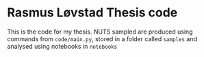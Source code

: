 # Rasmus Løvstad Thesis code

This is the code for my thesis.
NUTS sampled are produced using commands from `code/main.py`, stored in a folder called `samples` and analysed using notebooks in `notebooks`
